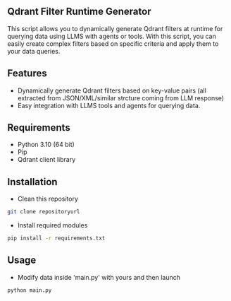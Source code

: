 ## Qdrant Filter Runtime Generator

This script allows you to dynamically generate Qdrant filters at runtime for querying data using LLMS with agents or tools. With this script, you can easily create complex filters based on specific criteria and apply them to your data queries.


## Features

- Dynamically generate Qdrant filters based on key-value pairs (all extracted from JSON/XML/similar strcture coming from LLM response)
- Easy integration with LLMS tools and agents for querying data.


## Requirements

- Python 3.10 (64 bit)
- Pip
- Qdrant client library


## Installation

- Clean this repository 
```bash
git clone repositoryurl
```

- Install required modules
```bash
pip install -r requirements.txt
```


## Usage

- Modify data inside 'main.py' with yours and then launch
```bash
python main.py
```
